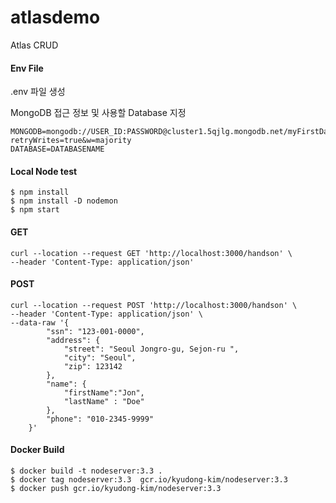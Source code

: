 # atlasdemo
Atlas CRUD

#### Env File
.env 파일 생성

MongoDB 접근 정보 및 사용할 Database 지정    
````
MONGODB=mongodb://USER_ID:PASSWORD@cluster1.5qjlg.mongodb.net/myFirstDatabase?retryWrites=true&w=majority
DATABASE=DATABASENAME
````

#### Local Node test 

`````
$ npm install
$ npm install -D nodemon
$ npm start
`````

#### GET
````
curl --location --request GET 'http://localhost:3000/handson' \
--header 'Content-Type: application/json'
````

#### POST
`````
curl --location --request POST 'http://localhost:3000/handson' \
--header 'Content-Type: application/json' \
--data-raw '{
        "ssn": "123-001-0000",
        "address": {
            "street": "Seoul Jongro-gu, Sejon-ru ",
            "city": "Seoul",
            "zip": 123142
        },
        "name": {
            "firstName":"Jon",
            "lastName" : "Doe"
        },
        "phone": "010-2345-9999"
    }'
`````

#### Docker Build
`````
$ docker build -t nodeserver:3.3 .  
$ docker tag nodeserver:3.3  gcr.io/kyudong-kim/nodeserver:3.3 
$ docker push gcr.io/kyudong-kim/nodeserver:3.3 
`````

